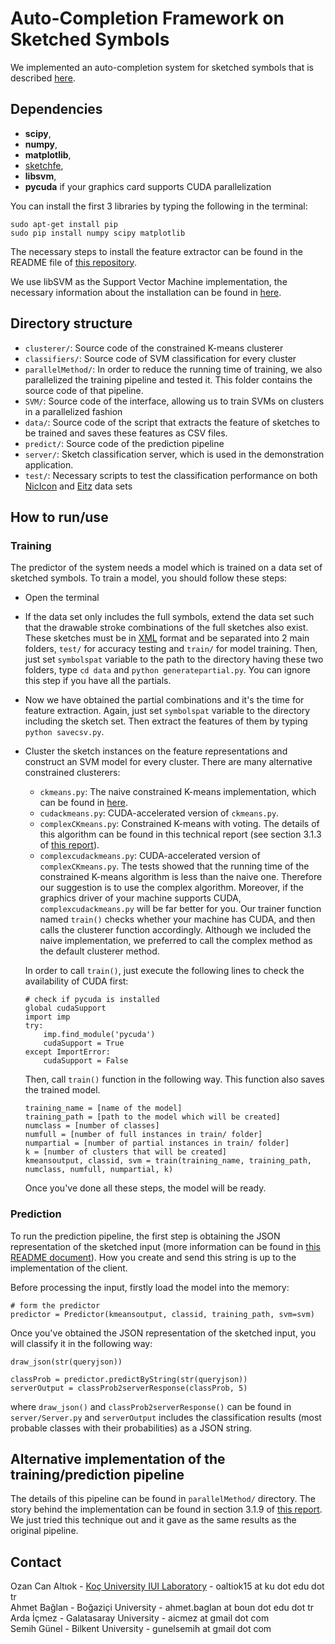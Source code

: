 # Auto-Completion Framework on Sketched Symbols
We implemented an auto-completion system for sketched symbols that is described [here](http://iui.ku.edu.tr/sezgin_publications/2012/PR%202012%20Sezgin.pdf).

## Dependencies
* **scipy**,
* **numpy**,
* **matplotlib**,
* [sketchfe](https://github.com/ozymaxx/sketchfe),
* **libsvm**,
* **pycuda** if your graphics card supports CUDA parallelization


You can install the first 3 libraries by typing the following in the terminal:
```
sudo apt-get install pip
sudo pip install numpy scipy matplotlib
```
The necessary steps to install the feature extractor can be found in the README file of [this repository](https://github.com/ozymaxx/sketchfe).

We use libSVM as the Support Vector Machine implementation, the necessary information about the installation can be found in [here](https://www.csie.ntu.edu.tw/~cjlin/libsvm/).

## Directory structure
* `clusterer/`: Source code of the constrained K-means clusterer
* `classifiers/`: Source code of SVM classification for every cluster
* `parallelMethod/`: In order to reduce the running time of training, we also parallelized the training pipeline and tested it. This folder contains the source code of that pipeline.
* `SVM/`: Source code of the interface, allowing us to train SVMs on clusters in a parallelized fashion
* `data/`: Source code of the script that extracts the feature of sketches to be trained and saves these features as CSV files.
* `predict/`: Source code of the prediction pipeline
* `server/`: Sketch classification server, which is used in the demonstration application.
* `test/`: Necessary scripts to test the classification performance on both [NicIcon](http://www.ralphniels.nl/pubs/niels-nicicon.pdf) and [Eitz]() data sets

## How to run/use
### Training
The predictor of the system needs a model which is trained on a data set of sketched symbols. To train a model, you should follow these steps:

* Open the terminal
* If the data set only includes the full symbols, extend the data set such that the drawable stroke combinations of the full sketches also exist. These sketches must be in [XML](http://rationale.csail.mit.edu/ETCHASketches/format/) format and be separated into 2 main folders, `test/` for accuracy testing and `train/` for model training. Then, just set `symbolspat` variable to the path to the directory having these two folders, type `cd data` and `python generatepartial.py`. You can ignore this step if you have all the partials.
* Now we have obtained the partial combinations and it's the time for feature extraction. Again, just set `symbolspat` variable to the directory including the sketch set. Then extract the features of them by typing `python savecsv.py`.
* Cluster the sketch instances on the feature representations and construct an SVM model for every cluster. There are many alternative constrained clusterers:
  * `ckmeans.py`: The naive constrained K-means implementation, which can be found in [here](http://nichol.as/papers/Wagstaff/Constrained%20k-means%20clustering%20with%20background.pdf).
  * `cudackmeans.py`: CUDA-accelerated version of `ckmeans.py`.
  * `complexCKmeans.py`: Constrained K-means with voting. The details of this algorithm can be found in this technical report (see section 3.1.3 of [this report](http://iui.ku.edu.tr/KUSRP/KUSRP_IUI_16.pdf)).
  * `complexcudackmeans.py`: CUDA-accelerated version of `complexCKmeans.py`.
  The tests showed that the running time of the constrained K-means algorithm is less than the naive one. Therefore our suggestion is to use the complex algorithm. Moreover, if the graphics driver of your machine supports CUDA, `complexcudackmeans.py` will be far better for you. Our trainer function named `train()` checks whether your machine has CUDA, and then calls the clusterer function accordingly. Although we included the naive implementation, we preferred to call the complex method as the default clusterer method.
  
  In order to call `train()`, just execute the following lines to check the availability of CUDA first:
  ```
  # check if pycuda is installed
  global cudaSupport
  import imp
  try:
      imp.find_module('pycuda')
      cudaSupport = True
  except ImportError:
      cudaSupport = False
  ```
  
  Then, call `train()` function in the following way. This function also saves the trained model.
  ```
  training_name = [name of the model]
  training_path = [path to the model which will be created]
  numclass = [number of classes]
  numfull = [number of full instances in train/ folder]
  numpartial = [number of partial instances in train/ folder]
  k = [number of clusters that will be created]
  kmeansoutput, classid, svm = train(training_name, training_path, numclass, numfull, numpartial, k)
  ```
  
  Once you've done all these steps, the model will be ready.
  
### Prediction
To run the prediction pipeline, the first step is obtaining the JSON representation of the sketched input (more information can be found in [this README document](https://github.com/ozymaxx/sketchfe)). How you create and send this string is up to the implementation of the client.

Before processing the input, firstly load the model into the memory:
```
# form the predictor
predictor = Predictor(kmeansoutput, classid, training_path, svm=svm)
```

Once you've obtained the JSON representation of the sketched input, you will classify it in the following way:
```
draw_json(str(queryjson))

classProb = predictor.predictByString(str(queryjson))
serverOutput = classProb2serverResponse(classProb, 5)
```
where `draw_json()` and `classProb2serverResponse()` can be found in `server/Server.py` and `serverOutput` includes the classification results (most probable classes with their probabilities) as a JSON string.

## Alternative implementation of the training/prediction pipeline
The details of this pipeline can be found in `parallelMethod/` directory. The story behind the implementation can be found in section 3.1.9 of [this report](http://iui.ku.edu.tr/KUSRP/KUSRP_IUI_16.pdf). We just tried this technique out and it gave as the same results as the original pipeline.

## Contact
Ozan Can Altıok - [Koç University IUI Laboratory](http://iui.ku.edu.tr) - oaltiok15 at ku dot edu dot tr<br>
Ahmet Bağlan - Boğaziçi University - ahmet.baglan at boun dot edu dot tr<br>
Arda İçmez - Galatasaray University - aicmez at gmail dot com<br>
Semih Günel - Bilkent University - gunelsemih at gmail dot com<br>
